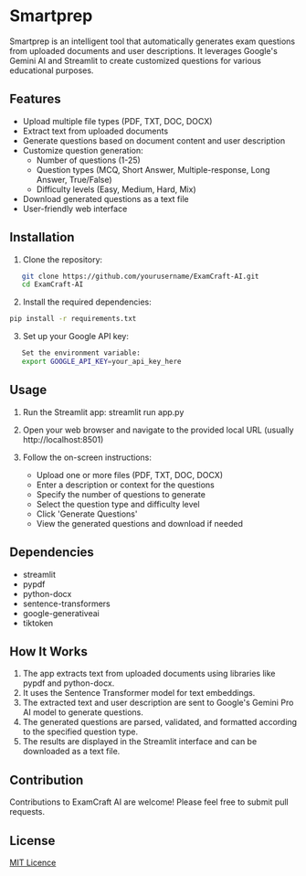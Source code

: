 

# Smartprep

Smartprep is an intelligent tool that automatically generates exam questions from uploaded documents and user descriptions. It leverages Google's Gemini AI and Streamlit to create customized questions for various educational purposes.

## Features

- Upload multiple file types (PDF, TXT, DOC, DOCX)
- Extract text from uploaded documents
- Generate questions based on document content and user description
- Customize question generation:
  - Number of questions (1-25)
  - Question types (MCQ, Short Answer, Multiple-response, Long Answer, True/False)
  - Difficulty levels (Easy, Medium, Hard, Mix)
- Download generated questions as a text file
- User-friendly web interface

## Installation

1. Clone the repository:
```bash
   git clone https://github.com/yourusername/ExamCraft-AI.git
   cd ExamCraft-AI
   ```

2. Install the required dependencies:
  ```bash 
  pip install -r requirements.txt
  ```
3. Set up your Google API key:
```bash
   Set the environment variable:
   export GOOGLE_API_KEY=your_api_key_here
```

## Usage

1. Run the Streamlit app:
   streamlit run app.py

2. Open your web browser and navigate to the provided local URL (usually http://localhost:8501)

3. Follow the on-screen instructions:
   - Upload one or more files (PDF, TXT, DOC, DOCX)
   - Enter a description or context for the questions
   - Specify the number of questions to generate
   - Select the question type and difficulty level
   - Click 'Generate Questions'
   - View the generated questions and download if needed

## Dependencies

- streamlit
- pypdf
- python-docx
- sentence-transformers
- google-generativeai
- tiktoken

## How It Works

1. The app extracts text from uploaded documents using libraries like pypdf and python-docx.
2. It uses the Sentence Transformer model for text embeddings.
3. The extracted text and user description are sent to Google's Gemini Pro AI model to generate questions.
4. The generated questions are parsed, validated, and formatted according to the specified question type.
5. The results are displayed in the Streamlit interface and can be downloaded as a text file.

## Contribution

Contributions to ExamCraft AI are welcome! Please feel free to submit pull requests.

## License

[MIT Licence](MIT%20License)



